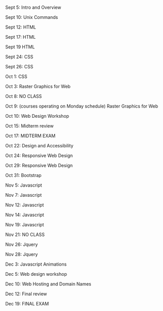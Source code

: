 Sept 5: Intro and Overview

Sept 10: Unix Commands

Sept 12: HTML

Sept 17: HTML

Sept 19 HTML

Sept 24: CSS

Sept 26: CSS

Oct 1: CSS

Oct 3: Raster Graphics for Web

Oct 8: NO CLASS

Oct 9: (courses operating on Monday schedule) Raster Graphics for Web

Oct 10: Web Design Workshop

Oct 15: Midterm review

Oct 17: MIDTERM EXAM

Oct 22: Design and Accessibility

Oct 24: Responsive Web Design

Oct 29: Responsive Web Design

Oct 31: Bootstrap

Nov 5: Javascript

Nov 7: Javascript

Nov 12: Javascript

Nov 14: Javascript

Nov 19: Javascript

Nov 21: NO CLASS

Nov 26: Jquery

Nov 28: Jquery

Dec 3: Javascript Animations

Dec 5: Web design workshop

Dec 10: Web Hosting and Domain Names

Dec 12: Final review

Dec 19: FINAL EXAM
